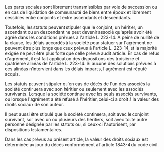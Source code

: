   
Les parts sociales sont librement transmissibles par voie de succession ou en cas de liquidation de communauté de biens entre époux et librement cessibles entre conjoints et entre ascendants et descendants.   

  
Toutefois, les statuts peuvent stipuler que le conjoint, un héritier, un ascendant ou un descendant ne peut devenir associé qu'après avoir été agréé dans les conditions prévues à l'article L. 223-14. A peine de nullité de la clause, les délais accordés à la société pour statuer sur l'agrément ne peuvent être plus longs que ceux prévus à l'article L. 223-14, et la majorité exigée ne peut être plus forte que celle prévue audit article. En cas de refus d'agrément, il est fait application des dispositions des troisième et quatrième alinéas de l'article L. 223-14. Si aucune des solutions prévues à ces alinéas n'intervient dans les délais impartis, l'agrément est réputé acquis.   

  
Les statuts peuvent stipuler qu'en cas de décès de l'un des associés la société continuera avec son héritier ou seulement avec les associés survivants. Lorsque la société continue avec les seuls associés survivants, ou lorsque l'agrément a été refusé à l'héritier, celui-ci a droit à la valeur des droits sociaux de son auteur.   

  
Il peut aussi être stipulé que la société continuera, soit avec le conjoint survivant, soit avec un ou plusieurs des héritiers, soit avec toute autre personne désignée par les statuts ou, si ceux-ci l'autorisent, par dispositions testamentaires.   

  
Dans les cas prévus au présent article, la valeur des droits sociaux est déterminée au jour du décès conformément à l'article 1843-4 du code civil.  
